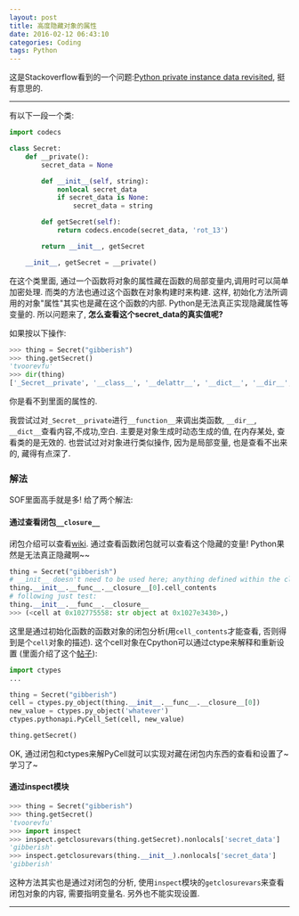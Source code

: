 ```yaml
---
layout: post
title: 高度隐藏对象的属性
date: 2016-02-12 06:43:10
categories: Coding
tags: Python
---
```


这是Stackoverflow看到的一个问题:[Python private instance data revisited](http://stackoverflow.com/questions/35333721/python-private-instance-data-revisited), 挺有意思的.

-----

有以下一段一个类:

~~~python
import codecs

class Secret:
    def __private():
        secret_data = None

        def __init__(self, string):
            nonlocal secret_data
            if secret_data is None:
                secret_data = string

        def getSecret(self):
            return codecs.encode(secret_data, 'rot_13')

        return __init__, getSecret

    __init__, getSecret = __private()
~~~

在这个类里面, 通过一个函数将对象的属性藏在函数的局部变量内,调用时可以简单加密处理. 而类的方法也通过这个函数在对象构建时来构建. 这样, 初始化方法所调用的对象"属性"其实也是藏在这个函数的内部. Python是无法真正实现隐藏属性等变量的. 所以问题来了, **怎么查看这个secret_data的真实值呢?**

如果按以下操作:

~~~python
>>> thing = Secret("gibberish")
>>> thing.getSecret()
'tvoorevfu'
>>> dir(thing)
['_Secret__private', '__class__', '__delattr__', '__dict__', '__dir__', '__doc__', '__eq__', '__format__', '__ge__', '__getattribute__', '__gt__', '__hash__', '__init__', '__le__', '__lt__', '__module__', '__ne__', '__new__', '__reduce__', '__reduce_ex__', '__repr__', '__setattr__', '__sizeof__', '__str__', '__subclasshook__', '__weakref__', 'getSecret']
~~~

你是看不到里面的属性的.

我尝试过对`_Secret__private`进行`__function__`来调出类函数, `__dir__`, `__dict__`查看内容,不成功,空白. 主要是对象生成时动态生成的值, 在内存某处, 查看类的是无效的. 也尝试过对对象进行类似操作, 因为是局部变量, 也是查看不出来的, 藏得有点深了.

### 解法

SOF里面高手就是多! 给了两个解法:

#### 通过查看闭包`__closure__`

闭包介绍可以查看[wiki](https://zh.wikipedia.org/wiki/%E9%97%AD%E5%8C%85_(%E8%AE%A1%E7%AE%97%E6%9C%BA%E7%A7%91%E5%AD%A6)). 通过查看函数闭包就可以查看这个隐藏的变量! Python果然是无法真正隐藏啊~~

~~~python
thing = Secret("gibberish")
# __init__ doesn't need to be used here; anything defined within the closure will do
thing.__init__.__func__.__closure__[0].cell_contents
# following just test:
thing.__init__.__func__.__closure__
>>> (<cell at 0x102775558: str object at 0x1027e3430>,)
~~~

这里是通过初始化函数的函数对象的闭包分析(用`cell_contents`才能查看, 否则得到是个`cell`对象的描述). 这个cell对象在Cpython可以通过ctype来解释和重新设置 (里面介绍了这个[帖子](https://dzone.com/articles/nothing-private-python)):

~~~python
import ctypes
...

thing = Secret("gibberish")
cell = ctypes.py_object(thing.__init__.__func__.__closure__[0])
new_value = ctypes.py_object('whatever')
ctypes.pythonapi.PyCell_Set(cell, new_value)

thing.getSecret()
~~~

OK, 通过闭包和ctypes来解PyCell就可以实现对藏在闭包内东西的查看和设置了~ 学习了~

#### 通过inspect模块

~~~python
>>> thing = Secret("gibberish")
>>> thing.getSecret()
'tvoorevfu'
>>> import inspect
>>> inspect.getclosurevars(thing.getSecret).nonlocals['secret_data']
'gibberish'
>>> inspect.getclosurevars(thing.__init__).nonlocals['secret_data']
'gibberish'
~~~

这种方法其实也是通过对闭包的分析, 使用`inspect`模块的`getclosurevars`来查看闭包对象的内容, 需要指明变量名. 另外也不能实现设置.

------
